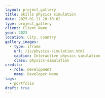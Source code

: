 ```yaml
---
layout: project_gallery
title: Skills physics simulation
date: 2025-01-11 20:10:02
type: project_gallery
client: Client Name
year: 2023
location: City, Country
gallery_images:
  - type: iframe
    url: /js/physics-simulation.html
    caption: Interactive physics simulation
    class: physics-simulation
credits:
  - role: Development
    name: Developer Name
tags:
  - portfolio
draft: true
---
```


<style>
.carousel iframe {
  width: 100%;
  height: 100%;
  border: none;
  background: transparent;
}

#interactive__text {
  display: none;
}

@media (prefers-color-scheme: dark) {
  .carousel iframe {
    color: white;
  }
}
</style>

<div id="interactive__text">
  Messaging <b>AI</b> Prototyping Branding <b>Research</b> Testing
  <b>HCI</b> Content <b>UX</b> Analytics <b>Strategy</b> MVP
  <b>Product</b> Coding Roadmapping <b>Data</b>
</div>
 